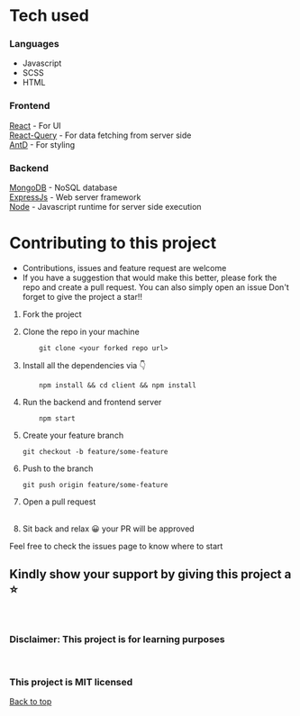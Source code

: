 # Tech used

### Languages

- Javascript
- SCSS
- HTML

### Frontend

[React](https://reactjs.org) - For UI<br>
[React-Query](https:react-query.tanstack.com//) - For data fetching from server side<br>
[AntD](https://ant.design) - For styling

### Backend

[MongoDB](https://docs.mongodb.com) - NoSQL database<br>
[ExpressJs](https://expressjs.com) - Web server framework<br>
[Node](https://nodejs.org) - Javascript runtime for server side execution

# Contributing to this project

- Contributions, issues and feature request are welcome
- If you have a suggestion that would make this better, please fork the repo and create a pull request. You can also simply open an issue Don't forget to give the project a star!!

1. Fork the project
2. Clone the repo in your machine
   ```git
       git clone <your forked repo url>
   ```
3. Install all the dependencies via 👇

   ```npm
       npm install && cd client && npm install
   ```

4. Run the backend and frontend server
   ```npm
       npm start
   ```
5. Create your feature branch
   ```git
   git checkout -b feature/some-feature
   ```
6. Push to the branch
   ```git
   git push origin feature/some-feature
   ```
7. Open a pull request
   <br>
   <br>
8. Sit back and relax 😀 your PR will be approved
   <br>

Feel free to check the issues page to know where to start
<br>

## Kindly show your support by giving this project a ⭐

<br>

### Disclaimer: This project is for learning purposes

<br>

### This project is MIT licensed

[Back to top](https://github.com/mrshanas/insta-clone)
